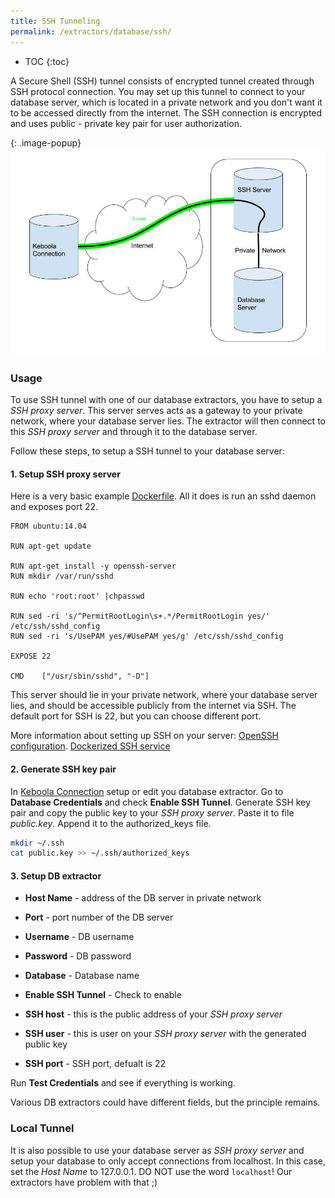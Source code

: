 ```yaml
---
title: SSH Tunneling
permalink: /extractors/database/ssh/
---
```


* TOC
{:toc}

A Secure Shell (SSH) tunnel consists of encrypted tunnel created through SSH protocol connection. 
You may set up this tunnel to connect to your database server, which is located in a private network and you don't want it to be accessed directly from the internet. 
The SSH connection is encrypted and uses public - private key pair for user authorization.

{: .image-popup}
![ssh tunnel](/extractors/database/ssh/ssh-tunnel.jpg)

### Usage
To use SSH tunnel with one of our database extractors, you have to setup a *SSH proxy server*.
This server serves acts as a gateway to your private network, where your database server lies.
The extractor will then connect to this *SSH proxy server* and through it to the database server.

Follow these steps, to setup a SSH tunnel to your database server:  

#### 1. Setup SSH proxy server
Here is a very basic example [Dockerfile](https://docs.docker.com/engine/reference/builder/). 
All it does is run an sshd daemon and exposes port 22.

~~~
FROM ubuntu:14.04

RUN apt-get update

RUN apt-get install -y openssh-server
RUN mkdir /var/run/sshd

RUN echo 'root:root' |chpasswd

RUN sed -ri 's/^PermitRootLogin\s+.*/PermitRootLogin yes/' /etc/ssh/sshd_config
RUN sed -ri 's/UsePAM yes/#UsePAM yes/g' /etc/ssh/sshd_config        

EXPOSE 22

CMD    ["/usr/sbin/sshd", "-D"]   
~~~

This server should lie in your private network, where your database server lies, and should be accessible publicly from the internet via SSH.
The default port for SSH is 22, but you can choose different port.
  
More information about setting up SSH on your server:
[OpenSSH configuration](https://help.ubuntu.com/community/SSH/OpenSSH/Configuring).
[Dockerized SSH service](https://docs.docker.com/engine/examples/running_ssh_service/)
  

#### 2. Generate SSH key pair
In [Keboola Connection](https://connection.keboola.com) setup or edit you database extractor.
Go to **Database Credentials** and check **Enable SSH Tunnel**.
Generate SSH key pair and copy the public key to your *SSH proxy server*.
Paste it to file *public.key*.
Append it to the authorized_keys file.
  
~~~ bash
mkdir ~/.ssh
cat public.key >> ~/.ssh/authorized_keys
~~~  
  

#### 3. Setup DB extractor  

- **Host Name** - address of the DB server in private network
- **Port** - port number of the DB server
- **Username** - DB username
- **Password** - DB password
- **Database** - Database name

- **Enable SSH Tunnel** - Check to enable
- **SSH host** - this is the public address of your *SSH proxy server*
- **SSH user** - this is user on your *SSH proxy server* with the generated public key
- **SSH port** - SSH port, defualt is 22

Run **Test Credentials** and see if everything is working.

Various DB extractors could have different fields, but the principle remains.  
  

### Local Tunnel
It is also possible to use your database server as *SSH proxy server* and setup your database to only accept connections from localhost.
In this case, set the *Host Name* to 127.0.0.1. DO NOT use the word `localhost`! Our extractors have problem with that ;) 

